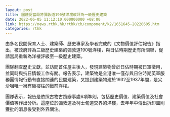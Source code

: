 ```yaml
---
layout: post
title: 團體促當局將彌敦道190號洋樓改評為一級歷史建築
date: 2022-06-05 11:12:10.000000000 +08:00
link: https://news.rthk.hk/rthk/ch/component/k2/1651645-20220605.htm
categories: rthk
---
```


由多名民間保育人士、建築師、歷史專家及學者完成的《文物價值評估報告》指出，被政府評為三級歷史建築的彌敦道190號洋樓，與日佔時期歷史有所關聯，促請當局重新為洋樓評級至一級歷史建築。

團隊翻查歷史文獻，並訪問首任屋主後人，發現建築物曾於日佔時期被日軍徵用，並同時與抗日情報工作有關。報告表示，建築物是全港唯一僅存與日佔時期英軍服務團情報行動有直接關連的民間建築，又提到建築物建於1932至1937年間，是尖沙咀唯一擁有騎樓柱的戰前洋樓。

團隊表示，報告是依照古物古蹟辦事處6項準則，包括歷史價值、建築價值及社會價值等作出分析。這座位於彌敦道及柯士甸道交界的洋樓，去年年中傳出拆卸圖則獲批的消息後受到外界關注。
